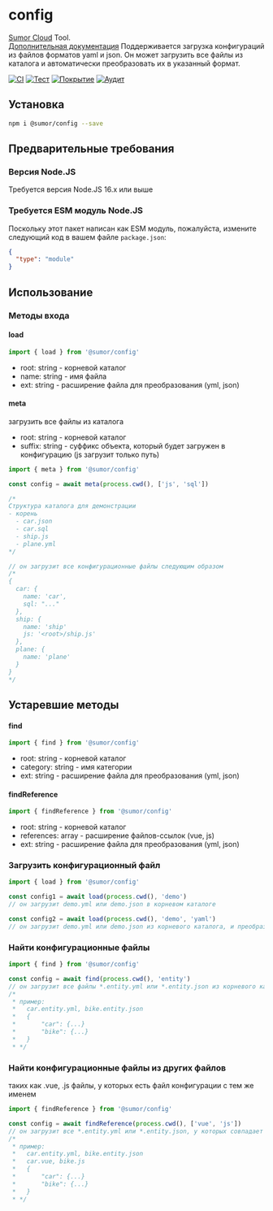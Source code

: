 # config

[Sumor Cloud](https://sumor.cloud) Tool.  
[Дополнительная документация](https://sumor.cloud/config)
Поддерживается загрузка конфигураций из файлов форматов yaml и json. Он может загрузить все файлы из каталога и автоматически преобразовать их в указанный формат.

[![CI](https://github.com/sumor-cloud/config/actions/workflows/ci.yml/badge.svg)](https://github.com/sumor-cloud/config/actions/workflows/ci.yml)
[![Тест](https://github.com/sumor-cloud/config/actions/workflows/ut.yml/badge.svg)](https://github.com/sumor-cloud/config/actions/workflows/ut.yml)
[![Покрытие](https://github.com/sumor-cloud/config/actions/workflows/coverage.yml/badge.svg)](https://github.com/sumor-cloud/config/actions/workflows/coverage.yml)
[![Аудит](https://github.com/sumor-cloud/config/actions/workflows/audit.yml/badge.svg)](https://github.com/sumor-cloud/config/actions/workflows/audit.yml)

## Установка

```bash
npm i @sumor/config --save
```

## Предварительные требования

### Версия Node.JS

Требуется версия Node.JS 16.x или выше

### Требуется ESM модуль Node.JS

Поскольку этот пакет написан как ESM модуль, пожалуйста, измените следующий код в вашем файле `package.json`:

```json
{
  "type": "module"
}
```

## Использование

### Методы входа

#### load

```js
import { load } from '@sumor/config'
```

- root: string - корневой каталог
- name: string - имя файла
- ext: string - расширение файла для преобразования (yml, json)

#### meta

загрузить все файлы из каталога

- root: string - корневой каталог
- suffix: string - суффикс объекта, который будет загружен в конфигурацию (js загрузит только путь)

```js
import { meta } from '@sumor/config'

const config = await meta(process.cwd(), ['js', 'sql'])

/*
Структура каталога для демонстрации
- корень
  - car.json
  - car.sql
  - ship.js
  - plane.yml
*/

// он загрузит все конфигурационные файлы следующим образом
/*
{
  car: {
    name: 'car',
    sql: "..."
  },
  ship: {
    name: 'ship'
    js: '<root>/ship.js'
  },
  plane: {
    name: 'plane'
  }
}
*/
```

## Устаревшие методы

#### find

```js
import { find } from '@sumor/config'
```

- root: string - корневой каталог
- category: string - имя категории
- ext: string - расширение файла для преобразования (yml, json)

#### findReference

```js
import { findReference } from '@sumor/config'
```

- root: string - корневой каталог
- references: array - расширение файлов-ссылок (vue, js)
- ext: string - расширение файла для преобразования (yml, json)

### Загрузить конфигурационный файл

```javascript
import { load } from '@sumor/config'

const config1 = await load(process.cwd(), 'demo')
// он загрузит demo.yml или demo.json в корневом каталоге

const config2 = await load(process.cwd(), 'demo', 'yaml')
// он загрузит demo.yml или demo.json из корневого каталога, и преобразует его в файл формата yaml
```

### Найти конфигурационные файлы

```javascript
import { find } from '@sumor/config'

const config = await find(process.cwd(), 'entity')
// он загрузит все файлы *.entity.yml или *.entity.json из корневого каталога
/*
 * пример:
 *   car.entity.yml, bike.entity.json
 *   {
 *       "car": {...}
 *       "bike": {...}
 *   }
 * */
```

### Найти конфигурационные файлы из других файлов

таких как .vue, .js файлы, у которых есть файл конфигурации с тем же именем

```javascript
import { findReference } from '@sumor/config'

const config = await findReference(process.cwd(), ['vue', 'js'])
// он загрузит все *.entity.yml или *.entity.json, у которых совпадает имя с файлами *.vue или *.js из корневого каталога
/*
 * пример:
 *   car.entity.yml, bike.entity.json
 *   car.vue, bike.js
 *   {
 *       "car": {...}
 *       "bike": {...}
 *   }
 * */
```
